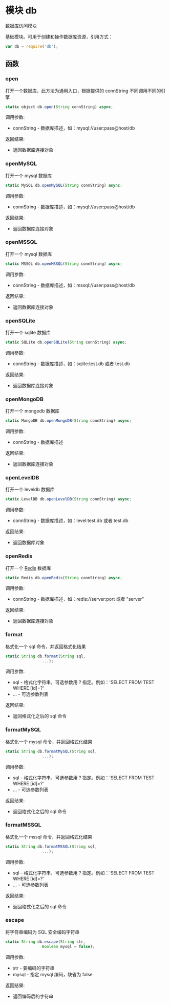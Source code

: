 # 模块 db
数据库访问模块

基础模块。可用于创建和操作数据库资源，引用方式：
```JavaScript
var db = require('db');
```
## 函数
        
### open
打开一个数据库，此方法为通用入口，根据提供的 connString 不同调用不同的引擎
```JavaScript
static object db.open(String connString) async;
```

调用参数:
* connString - 数据库描述，如：mysql://user:pass\@host/db

返回结果:
* 返回数据库连接对象

### openMySQL
打开一个 mysql 数据库
```JavaScript
static MySQL db.openMySQL(String connString) async;
```

调用参数:
* connString - 数据库描述，如：mysql://user:pass\@host/db

返回结果:
* 返回数据库连接对象

### openMSSQL
打开一个 mysql 数据库
```JavaScript
static MSSQL db.openMSSQL(String connString) async;
```

调用参数:
* connString - 数据库描述，如：mssql://user:pass\@host/db

返回结果:
* 返回数据库连接对象

### openSQLite
打开一个 sqlite 数据库
```JavaScript
static SQLite db.openSQLite(String connString) async;
```

调用参数:
* connString - 数据库描述，如：sqlite:test.db 或者 test.db

返回结果:
* 返回数据库连接对象

### openMongoDB
打开一个 mongodb 数据库
```JavaScript
static MongoDB db.openMongoDB(String connString) async;
```

调用参数:
* connString - 数据库描述

返回结果:
* 返回数据库连接对象

### openLevelDB
打开一个 leveldb 数据库
```JavaScript
static LevelDB db.openLevelDB(String connString) async;
```

调用参数:
* connString - 数据库描述，如：level:test.db 或者 test.db

返回结果:
* 返回数据库对象

### openRedis
打开一个 [Redis](/docs/manual/object/ifs/redis.md.html) 数据库
```JavaScript
static Redis db.openRedis(String connString) async;
```

调用参数:
* connString - 数据库描述，如：redis://server:port 或者 "server"

返回结果:
* 返回数据库连接对象

### format
格式化一个 sql 命令，并返回格式化结果
```JavaScript
static String db.format(String sql,
                ...);
```

调用参数:
* sql - 格式化字符串，可选参数用 ? 指定。例如：'SELECT FROM TEST WHERE [id]=?'
* ... - 可选参数列表

返回结果:
* 返回格式化之后的 sql 命令

### formatMySQL
格式化一个 mysql 命令，并返回格式化结果
```JavaScript
static String db.formatMySQL(String sql,
                ...);
```

调用参数:
* sql - 格式化字符串，可选参数用 ? 指定。例如：'SELECT FROM TEST WHERE [id]=?'
* ... - 可选参数列表

返回结果:
* 返回格式化之后的 sql 命令

### formatMSSQL
格式化一个 mssql 命令，并返回格式化结果
```JavaScript
static String db.formatMSSQL(String sql,
                ...);
```

调用参数:
* sql - 格式化字符串，可选参数用 ? 指定。例如：'SELECT FROM TEST WHERE [id]=?'
* ... - 可选参数列表

返回结果:
* 返回格式化之后的 sql 命令

### escape
将字符串编码为 SQL 安全编码字符串
```JavaScript
static String db.escape(String str,
                Boolean mysql = false);
```

调用参数:
* str - 要编码的字符串
* mysql - 指定 mysql 编码，缺省为 false

返回结果:
* 返回编码后的字符串

